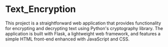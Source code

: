 # Text_Encryption
This project is a straightforward web application that provides functionality for encrypting and decrypting text using Python's cryptography library. The application is built with Flask, a lightweight web framework, and features a simple HTML front-end enhanced with JavaScript and CSS.
